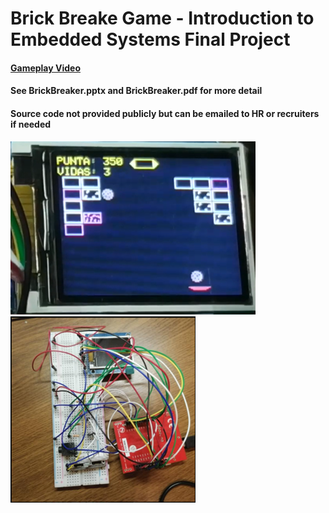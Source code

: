 # Brick Breake Game - Introduction to Embedded Systems Final Project
#### [Gameplay Video](https://youtu.be/raB92_V6GIE)
#### See BrickBreaker.pptx and BrickBreaker.pdf for more detail
#### Source code not provided publicly but can be emailed to HR or recruiters if needed

![Gameplay image](/images/GamePic.png)
![Circuit](/images/Circuit.png)

